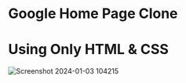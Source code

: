 # Google Home Page Clone
# Using Only HTML & CSS 

![Screenshot 2024-01-03 104215](https://github.com/coderarafatbd/Google-home-page-clone/assets/155464766/20a57c14-8bb1-4e2a-8d7f-af41594f7e26)

